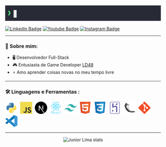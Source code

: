 ![bash](tm.gif)


[![Linkedin Badge](https://img.shields.io/badge/Linkedin-blue?style=for-the-badge&logo=linkedin&logoColor=white&link=https://www.linkedin.com/in/iorjunior/)](https://www.linkedin.com/in/iorjunior/)
[![Youtube Badge](https://img.shields.io/badge/YouTube-red?style=for-the-badge&logo=youtube&logoColor=white&link=https://www.youtube.com/channel/UCh5-nmCnFTUD2LsPTzWmdKg)](https://www.youtube.com/channel/UCh5-nmCnFTUD2LsPTzWmdKg)
[![Instagram Badge](https://img.shields.io/badge/Instagram-orange?style=for-the-badge&logo=instagram&logoColor=white&link=https://www.instagram.com/iorjunior/)](https://www.instagram.com/iorjunior/)


---

### 👾 Sobre mim:

- 🖥️  Desenvolvedor Full-Stack 
- 🎮  Entusiasta de Game Developer [LD48](https://ldjam.com/events/ludum-dare/48/britaminer)
- ⭐  Amo aprender coisas novas no meu tempo livre


---

### :hammer_and_wrench: Linguagens e Ferramentas :

<div>
 <img src="https://github.com/devicons/devicon/blob/master/icons/python/python-original.svg" title="Python" alt="Python" width="40" height="40"/>&nbsp;
 <img src="https://github.com/devicons/devicon/blob/master/icons/javascript/javascript-original.svg" title="Javascript" alt="Javascript" width="40" height="40"/>&nbsp;
 <img src="https://github.com/devicons/devicon/blob/master/icons/nextjs/nextjs-original.svg" title="Nextjs" alt="Nextjs" width="40" height="40"/>&nbsp;
 <img src="https://github.com/devicons/devicon/blob/master/icons/react/react-original-wordmark.svg" title="React" alt="React" width="40" height="40"/>&nbsp; 
 <img src="https://github.com/devicons/devicon/blob/master/icons/tailwindcss/tailwindcss-plain.svg" title="Tailwindcss" alt="Tailwindcss" width="40" height="40"/>&nbsp;
 <img src="https://github.com/devicons/devicon/blob/master/icons/html5/html5-original.svg" title="Html5" alt="Html5" width="40" height="40"/>&nbsp;
 <img src="https://github.com/devicons/devicon/blob/master/icons/css3/css3-original.svg" title="Css3" alt="Css3" width="40" height="40"/>&nbsp;
 <img src="https://github.com/devicons/devicon/blob/master/icons/heroku/heroku-original.svg" title="Heroku" alt="Heroku" width="40" height="40"/>&nbsp;
 <img src="https://github.com/devicons/devicon/blob/master/icons/flask/flask-original.svg" title="Flask" alt="Flask" width="40" height="40"/>&nbsp;
 <img src="https://github.com/devicons/devicon/blob/master/icons/git/git-original.svg" title="Git" alt="Git" width="40" height="40"/>&nbsp;
 <img src="https://github.com/devicons/devicon/blob/master/icons/vscode/vscode-original.svg" title="Vscode" alt="Vscode" width="40" height="40"/>&nbsp;
</div>

---

<div align="center">
 <img src="https://github-readme-stats.vercel.app/api?username=iorjunior&theme=dark&show_icons=true&count_private=true" alt="Junior Lima stats">
</div>

 
